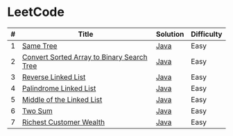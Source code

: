 <div align="center">
  <img src="https://media1.tenor.com/m/Gp26iZQcdqQAAAAC/two-sum-leetcode.gif" alt="">
</div>

LeetCode
========

| # | Title | Solution | Difficulty |
|---| ----- | -------- | ---------- |
|1|[Same Tree](https://leetcode.com/problems/same-tree)|[Java](./src/com/leetcode/trees/problem_100/Solution.java)|Easy|
|2|[Convert Sorted Array to Binary Search Tree](https://leetcode.com/problems/convert-sorted-array-to-binary-search-tree/)|[Java](./src/com/leetcode/trees/problem_108/Solution.java)|Easy|
|3|[Reverse Linked List](https://leetcode.com/problems/reverse-linked-list)|[Java](./src/com/leetcode/linkedlist/problem_206/Solution.java)|Easy|
|4|[Palindrome Linked List](https://leetcode.com/problems/palindrome-linked-list)|[Java](./src/com/leetcode/linkedlist/problem_234/Solution.java)|Easy|
|5|[Middle of the Linked List](https://leetcode.com/problems/middle-of-the-linked-list/)|[Java](./src/com/leetcode/linkedlist/problem_876/Solution.java)|Easy|
|6|[Two Sum](https://leetcode.com/problems/two-sum/solutions/)|[Java](./src/com/leetcode/problem_1/Solution.java)|Easy|
|7|[Richest Customer Wealth](https://leetcode.com/problems/richest-customer-wealth)|[Java](./src/com/leetcode/matrix/problem_1672/Solution.java)|Easy|
